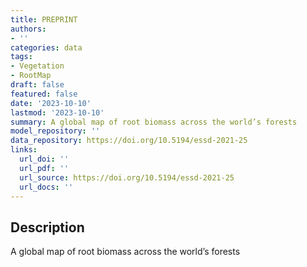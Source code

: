 ```yaml
---
title: PREPRINT
authors:
- ''
categories: data
tags:
- Vegetation
- RootMap
draft: false
featured: false
date: '2023-10-10'
lastmod: '2023-10-10'
summary: A global map of root biomass across the world’s forests
model_repository: ''
data_repository: https://doi.org/10.5194/essd-2021-25
links:
  url_doi: ''
  url_pdf: ''
  url_source: https://doi.org/10.5194/essd-2021-25
  url_docs: ''
---
```


## Description

A global map of root biomass across the world’s forests

